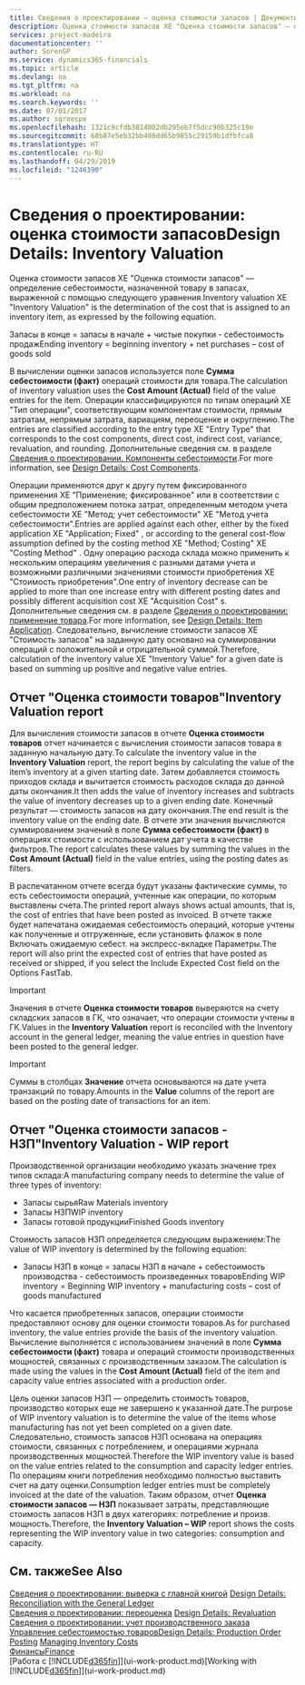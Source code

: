 ```yaml
---
title: Сведения о проектировании — оценка стоимости запасов | Документы Майкрософт
description: Оценка стоимости запасов XE "Оценка стоимости запасов" — определение себестоимости, назначенной товару в запасах, выраженной с помощью следующего уравнения.
services: project-madeira
documentationcenter: ''
author: SorenGP
ms.service: dynamics365-financials
ms.topic: article
ms.devlang: na
ms.tgt_pltfrm: na
ms.workload: na
ms.search.keywords: ''
ms.date: 07/01/2017
ms.author: sgroespe
ms.openlocfilehash: 1321c9cfdb3814802db295eb7f5dcc90b325c19e
ms.sourcegitcommit: 60b87e5eb32bb408dd65b9855c29159b1dfbfca8
ms.translationtype: HT
ms.contentlocale: ru-RU
ms.lasthandoff: 04/29/2019
ms.locfileid: "1246390"
---
```

# <a name="design-details-inventory-valuation"></a><span data-ttu-id="d03e3-103">Сведения о проектировании: оценка стоимости запасов</span><span class="sxs-lookup"><span data-stu-id="d03e3-103">Design Details: Inventory Valuation</span></span>
<span data-ttu-id="d03e3-104">Оценка стоимости запасов XE "Оценка стоимости запасов" — определение себестоимости, назначенной товару в запасах, выраженной с помощью следующего уравнения.</span><span class="sxs-lookup"><span data-stu-id="d03e3-104">Inventory valuation XE "Inventory Valuation"  is the determination of the cost that is assigned to an inventory item, as expressed by the following equation.</span></span>  

<span data-ttu-id="d03e3-105">Запасы в конце = запасы в начале + чистые покупки - себестоимость продаж</span><span class="sxs-lookup"><span data-stu-id="d03e3-105">Ending inventory = beginning inventory + net purchases – cost of goods sold</span></span>  

<span data-ttu-id="d03e3-106">В вычислении оценки запасов используется поле **Сумма себестоимости (факт)** операций стоимости для товара.</span><span class="sxs-lookup"><span data-stu-id="d03e3-106">The calculation of inventory valuation uses the **Cost Amount (Actual)** field of the value entries for the item.</span></span> <span data-ttu-id="d03e3-107">Операции классифицируются по типам операций XE "Тип операции", соответствующим компонентам стоимости, прямым затратам, непрямым затрата, вариациям, переоценке и округлению.</span><span class="sxs-lookup"><span data-stu-id="d03e3-107">The entries are classified according to the entry type XE "Entry Type"  that corresponds to the cost components, direct cost, indirect cost, variance, revaluation, and rounding.</span></span> <span data-ttu-id="d03e3-108">Дополнительные сведения см. в разделе [Сведения о проектировании. Компоненты себестоимости](design-details-cost-components.md).</span><span class="sxs-lookup"><span data-stu-id="d03e3-108">For more information, see [Design Details: Cost Components](design-details-cost-components.md).</span></span>  

<span data-ttu-id="d03e3-109">Операции применяются друг к другу путем фиксированного применения XE "Применение; фиксированное" или в соответствии с общим предположением потока затрат, определенным методом учета себестоимости XE "Метод; учет себестоимости" XE "Метод учета себестоимости".</span><span class="sxs-lookup"><span data-stu-id="d03e3-109">Entries are applied against each other, either by the fixed application XE "Application; Fixed" , or according to the general cost-flow assumption defined by the costing method XE "Method; Costing"  XE "Costing Method" .</span></span> <span data-ttu-id="d03e3-110">Одну операцию расхода склада можно применить к нескольким операциям увеличения с разными датами учета и возможными различными значениями стоимости приобретения XE "Стоимость приобретения".</span><span class="sxs-lookup"><span data-stu-id="d03e3-110">One entry of inventory decrease can be applied to more than one increase entry with different posting dates and possibly different acquisition cost XE "Acquisition Cost" s.</span></span> <span data-ttu-id="d03e3-111">Дополнительные сведения см. в разделе [Сведения о проектировании: применение товара](design-details-item-application.md).</span><span class="sxs-lookup"><span data-stu-id="d03e3-111">For more information, see [Design Details: Item Application](design-details-item-application.md).</span></span> <span data-ttu-id="d03e3-112">Следовательно, вычисление стоимости запасов XE "Стоимость запасов" на заданную дату основано на суммировании операций с положительной и отрицательной суммой.</span><span class="sxs-lookup"><span data-stu-id="d03e3-112">Therefore, calculation of the inventory value XE "Inventory Value"  for a given date is based on summing up positive and negative value entries.</span></span>  

## <a name="inventory-valuation-report"></a><span data-ttu-id="d03e3-113">Отчет "Оценка стоимости товаров"</span><span class="sxs-lookup"><span data-stu-id="d03e3-113">Inventory Valuation report</span></span>  
<span data-ttu-id="d03e3-114">Для вычисления стоимости запасов в отчете **Оценка стоимости товаров** отчет начинается с вычисления стоимости запасов товара в заданную начальную дату.</span><span class="sxs-lookup"><span data-stu-id="d03e3-114">To calculate the inventory value in the **Inventory Valuation** report, the report begins by calculating the value of the item’s inventory at a given starting date.</span></span> <span data-ttu-id="d03e3-115">Затем добавляется стоимость приходов склада и вычитается стоимость расходов склада до данной даты окончания.</span><span class="sxs-lookup"><span data-stu-id="d03e3-115">It then adds the value of inventory increases and subtracts the value of inventory decreases up to a given ending date.</span></span> <span data-ttu-id="d03e3-116">Конечный результат — стоимость запасов на дату окончания.</span><span class="sxs-lookup"><span data-stu-id="d03e3-116">The end result is the inventory value on the ending date.</span></span> <span data-ttu-id="d03e3-117">В отчете эти значения вычисляются суммированием значений в поле **Сумма себестоимости (факт)** в операциях стоимости с использованием дат учета в качестве фильтров.</span><span class="sxs-lookup"><span data-stu-id="d03e3-117">The report calculates these values by summing the values in the **Cost Amount (Actual)** field in the value entries, using the posting dates as filters.</span></span>  

<span data-ttu-id="d03e3-118">В распечатанном отчете всегда будут указаны фактические суммы, то есть себестоимости операций, учтенные как операции, по которым выставлены счета.</span><span class="sxs-lookup"><span data-stu-id="d03e3-118">The printed report always shows actual amounts, that is, the cost of entries that have been posted as invoiced.</span></span> <span data-ttu-id="d03e3-119">В отчете также будет напечатана ожидаемая себестоимость операций, которые учтены как полученные и отгруженные, если установить флажок в поле Включать ожидаемую себест. на экспресс-вкладке Параметры.</span><span class="sxs-lookup"><span data-stu-id="d03e3-119">The report will also print the expected cost of entries that have posted as received or shipped, if you select the Include Expected Cost field on the Options FastTab.</span></span>  

> [!IMPORTANT]  
>  <span data-ttu-id="d03e3-120">Значения в отчете **Оценка стоимости товаров** выверяются на счету складских запасов в ГК, что означает, что операции стоимости учтены в ГК.</span><span class="sxs-lookup"><span data-stu-id="d03e3-120">Values in the **Inventory Valuation** report is reconciled with the Inventory account in the general ledger, meaning the value entries in question have been posted to the general ledger.</span></span>  

> [!IMPORTANT]  
>  <span data-ttu-id="d03e3-121">Суммы в столбцах **Значение** отчета основываются на дате учета транзакций по товару.</span><span class="sxs-lookup"><span data-stu-id="d03e3-121">Amounts in the **Value** columns of the report are based on the posting date of transactions for an item.</span></span>  

## <a name="inventory-valuation---wip-report"></a><span data-ttu-id="d03e3-122">Отчет "Оценка стоимости запасов - НЗП"</span><span class="sxs-lookup"><span data-stu-id="d03e3-122">Inventory Valuation - WIP report</span></span>  
<span data-ttu-id="d03e3-123">Производственной организации необходимо указать значение трех типов склада:</span><span class="sxs-lookup"><span data-stu-id="d03e3-123">A manufacturing company needs to determine the value of three types of inventory:</span></span>  

* <span data-ttu-id="d03e3-124">Запасы сырья</span><span class="sxs-lookup"><span data-stu-id="d03e3-124">Raw Materials inventory</span></span>  
* <span data-ttu-id="d03e3-125">Запасы НЗП</span><span class="sxs-lookup"><span data-stu-id="d03e3-125">WIP inventory</span></span>  
* <span data-ttu-id="d03e3-126">Запасы готовой продукции</span><span class="sxs-lookup"><span data-stu-id="d03e3-126">Finished Goods inventory</span></span>  

<span data-ttu-id="d03e3-127">Стоимость запасов НЗП определяется следующим выражением:</span><span class="sxs-lookup"><span data-stu-id="d03e3-127">The value of WIP inventory is determined by the following equation:</span></span>  

* <span data-ttu-id="d03e3-128">Запасы НЗП в конце = запасы НЗП в начале + себестоимость производства - себестоимость произведенных товаров</span><span class="sxs-lookup"><span data-stu-id="d03e3-128">Ending WIP inventory = Beginning WIP inventory + manufacturing costs – cost of goods manufactured</span></span>  

<span data-ttu-id="d03e3-129">Что касается приобретенных запасов, операции стоимости предоставляют основу для оценки стоимости товаров.</span><span class="sxs-lookup"><span data-stu-id="d03e3-129">As for purchased inventory, the value entries provide the basis of the inventory valuation.</span></span> <span data-ttu-id="d03e3-130">Вычисление выполняется с использованием значений в поле **Сумма себестоимости (факт)** товара и операций стоимости производственных мощностей, связанных с производственным заказом.</span><span class="sxs-lookup"><span data-stu-id="d03e3-130">The calculation is made using the values in the **Cost Amount (Actual)** field of the item and capacity value entries associated with a production order.</span></span>  

<span data-ttu-id="d03e3-131">Цель оценки запасов НЗП — определить стоимость товаров, производство которых еще не завершено к указанной дате.</span><span class="sxs-lookup"><span data-stu-id="d03e3-131">The purpose of WIP inventory valuation is to determine the value of the items whose manufacturing has not yet been completed on a given date.</span></span> <span data-ttu-id="d03e3-132">Следовательно, стоимость запасов НЗП основана на операциях стоимости, связанных с потреблением, и операциями журнала производственных мощностей.</span><span class="sxs-lookup"><span data-stu-id="d03e3-132">Therefore the WIP inventory value is based on the value entries related to the consumption and capacity ledger entries.</span></span> <span data-ttu-id="d03e3-133">По операциям книги потребления необходимо полностью выставить счет на дату оценки.</span><span class="sxs-lookup"><span data-stu-id="d03e3-133">Consumption ledger entries must be completely invoiced at the date of the valuation.</span></span> <span data-ttu-id="d03e3-134">Таким образом, отчет **Оценка стоимости запасов — НЗП** показывает затраты, представляющие стоимость запасов НЗП в двух категориях: потребление и произв. мощность.</span><span class="sxs-lookup"><span data-stu-id="d03e3-134">Therefore, the **Inventory Valuation – WIP** report shows the costs representing the WIP inventory value in two categories: consumption and capacity.</span></span>  

## <a name="see-also"></a><span data-ttu-id="d03e3-135">См. также</span><span class="sxs-lookup"><span data-stu-id="d03e3-135">See Also</span></span>  
<span data-ttu-id="d03e3-136">[Сведения о проектировании: выверка с главной книгой](design-details-reconciliation-with-the-general-ledger.md) </span><span class="sxs-lookup"><span data-stu-id="d03e3-136">[Design Details: Reconciliation with the General Ledger](design-details-reconciliation-with-the-general-ledger.md) </span></span>  
<span data-ttu-id="d03e3-137">[Сведения о проектировании: переоценка](design-details-revaluation.md) </span><span class="sxs-lookup"><span data-stu-id="d03e3-137">[Design Details: Revaluation](design-details-revaluation.md) </span></span>  
<span data-ttu-id="d03e3-138">[Сведения о проектировании: учет производственного заказа](design-details-production-order-posting.md)
[Управление себестоимостью товаров](finance-manage-inventory-costs.md)</span><span class="sxs-lookup"><span data-stu-id="d03e3-138">[Design Details: Production Order Posting](design-details-production-order-posting.md)
[Managing Inventory Costs](finance-manage-inventory-costs.md)</span></span>  
[<span data-ttu-id="d03e3-139">Финансы</span><span class="sxs-lookup"><span data-stu-id="d03e3-139">Finance</span></span>](finance.md)  
<span data-ttu-id="d03e3-140">[Работа с [!INCLUDE[d365fin](includes/d365fin_md.md)]](ui-work-product.md)</span><span class="sxs-lookup"><span data-stu-id="d03e3-140">[Working with [!INCLUDE[d365fin](includes/d365fin_md.md)]](ui-work-product.md)</span></span>

